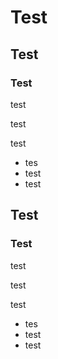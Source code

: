 # Test

## Test

### Test

test

test

test

- tes
- test
- test

## Test

### Test

test

test

test

- tes
- test
- test
